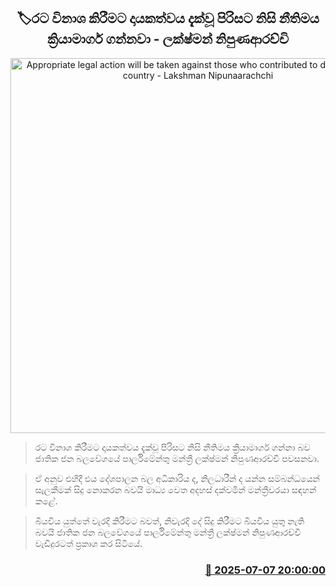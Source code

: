 <p align='center'><b><h2 align='center' title='Appropriate legal action will be taken against those who contributed to destroying the country - Lakshman Nipunaarachchi'>🏷රට විනාශ කිරීමට දායකත්වය දැක්වූ පිරිසට නිසි නීතිමය ක්‍රියාමාර්ග ගන්නවා - ලක්ෂ්මන් නිපුණආරච්චි</h2></b></p>
<p align='center'><img src='https://helakuru.sgp1.cdn.digitaloceanspaces.com/esana/images/lib/lakshman-nipuna.jpg' width='600' alt='Appropriate legal action will be taken against those who contributed to destroying the country - Lakshman Nipunaarachchi'></p>

> රට විනාශ කිරීමට දායකත්වය දැක්වූ පිරිසට නිසි නීතිමය ක්‍රියාමාර්ග ගන්නා බව ජාතික ජන බලවේගයේ පාර්ලිමේන්තු මන්ත්‍රී ලක්ෂ්මන් නිපුණආරච්චි පවසනවා.

> ඒ අනුව එහිදී එය දේශපාලන බල අධිකාරිය ද, නිලධාරීන් ද යන්න සම්බන්ධයෙන් සැලකීමක් සිදු නොකරන බවයි මාධ්‍ය වෙත අදහස් දක්වමින් මන්ත්‍රීවරයා සඳහන් කළේ.

> බියවිය යුත්තේ වැරදි කිරීමට බවත්, නිවැරදි දේ සිදු කිරීමට බියවිය යුතු නැති බවයි ජාතික ජන බලවේගයේ පාර්ලිමේන්තු මන්ත්‍රී ලක්ෂ්මන් නිපුණආරච්චි වැඩිදුරටත් ප්‍රකාශ කර සිටියේ.



<h3 align='right'><a href='https://www.helakuru.lk/esana/p/111657/'>📅 2025-07-07 20:00:00</a></h3>
